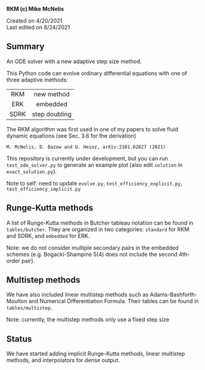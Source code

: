**RKM (c) Mike McNelis**

Created on 4/20/2021\
Last edited on 8/24/2021

## Summary
An ODE solver with a new adaptive step size method.

This Python code can evolve ordinary differential equations with one of three adaptive methods:

| ||
|:----:|:-------------:|
| RKM  | new method    |
| ERK  | embedded      |
| SDRK | step doubling |

The RKM algorithm was first used in one of my papers to solve fluid dynamic equations (see Sec. 3.6 for the derivation)

    M. McNelis, D. Bazow and U. Heinz, arXiv:2101.02827 (2021)

This repository is currently under development, but you can run `test_ode_solver.py` to generate an example plot (also edit `solution` in `exact_solution.py`).

Note to self: need to update `evolve.py`, `test_efficiency_explicit.py`, `test_efficiency_implicit.py`

## Runge-Kutta methods

A list of Runge-Kutta methods in Butcher tableau notation can be found in `tables/butcher`. They are organized in two categories: `standard` for RKM and SDRK, and `embedded` for ERK.

Note: we do not consider multiple secondary pairs in the embedded schemes (e.g. Bogacki-Shampine 5(4) does not include the second 4th-order pair).

## Multistep methods

We have also included linear multistep methods such as Adams-Bashforth-Moulton and Numerical Differentiation Formula. Their tables can be found in `tables/multistep`.

Note: currently, the multistep methods only use a fixed step size

## Status

We have started adding implicit Runge-Kutta methods, linear multistep methods, and interpolators for dense output. 



